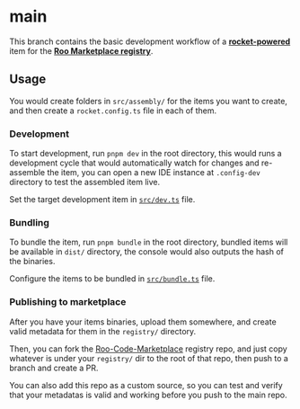 # main

This branch contains the basic development workflow of a [**rocket-powered**](https://github.com/NamesMT/roo-rocket) item for the [**Roo Marketplace registry**](https://github.com/RooCodeInc/Roo-Code-Marketplace).

## Usage

You would create folders in `src/assembly/` for the items you want to create, and then create a `rocket.config.ts` file in each of them.

### Development

To start development, run `pnpm dev` in the root directory, this would runs a development cycle that would automatically watch for changes and re-assemble the item, you can open a new IDE instance at `.config-dev` directory to test the assembled item live.

Set the target development item in [`src/dev.ts`](./src/dev.ts) file.

### Bundling

To bundle the item, run `pnpm bundle` in the root directory, bundled items will be available in `dist/` directory, the console would also outputs the hash of the binaries.

Configure the items to be bundled in [`src/bundle.ts`](./src/bundle.ts) file.

### Publishing to marketplace

After you have your items binaries, upload them somewhere, and create valid metadata for them in the `registry/` directory.

Then, you can fork the [Roo-Code-Marketplace](https://github.com/RooCodeInc/Roo-Code-Marketplace) registry repo, and just copy whatever is under your `registry/` dir to the root of that repo, then push to a branch and create a PR.

You can also add this repo as a custom source, so you can test and verify that your metadatas is valid and working before you push to the main repo.
